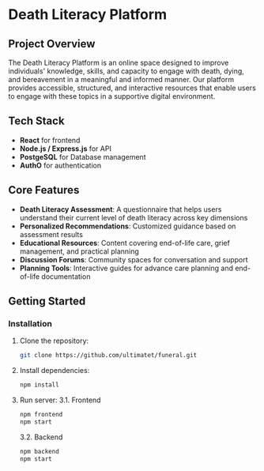 # Death Literacy Platform

## Project Overview

The Death Literacy Platform is an online space designed to improve individuals' knowledge, skills, and capacity to engage with death, dying, and bereavement in a meaningful and informed manner. Our platform provides accessible, structured, and interactive resources that enable users to engage with these topics in a supportive digital environment.

## Tech Stack
- **React** for frontend
- **Node.js / Express.js** for API
- **PostgeSQL** for Database management
- **AuthO** for authentication

## Core Features

- **Death Literacy Assessment**: A questionnaire that helps users understand their current level of death literacy across key dimensions
- **Personalized Recommendations**: Customized guidance based on assessment results
- **Educational Resources**: Content covering end-of-life care, grief management, and practical planning
- **Discussion Forums**: Community spaces for conversation and support
- **Planning Tools**: Interactive guides for advance care planning and end-of-life documentation

## Getting Started

### Installation

1. Clone the repository:
   ```bash
   git clone https://github.com/ultimatet/funeral.git
   ```

2. Install dependencies:
   ```bash
   npm install
   ```
3. Run server:
   3.1. Frontend
   ```bash
   npm frontend
   npm start
   ```
   3.2. Backend
   ```bash
   npm backend
   npm start
   ```

